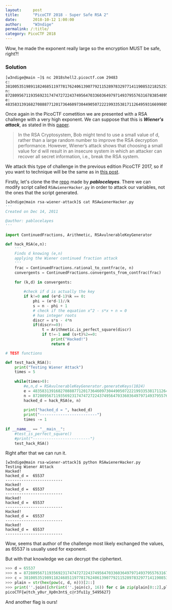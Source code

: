 ```yaml
---
layout:     post
title:      "PicoCTF 2018 - Super Safe RSA 2"
date:       2018-10-12 1:00:00
author:     "W3ndige"
permalink: /:title/
category: PicoCTF 2018
---
```


Wow, he made the exponent really large so the encryption MUST be safe, right?!

### Solution

```
[w3ndige@main ~]$ nc 2018shell2.picoctf.com 29483
c: 38100535198911824685119778176240613907792115289783297714119085321825251980567271097679045239915771759956639435046839702504012549411196449182671875480634892536495979225290685939648356967395298770295308702729226838548468583083497350478075425293805710712861517891524352434308368518530989727752982070216077584640
n: 87280956711935692317474727224374956470336036497971493795576316783854895896025695054090305813573095080821954868224476553410323819494183302445148576100546354012567295329260075496985357430102529913793811212942095608098482238937596993960766684593691418084218467418822948271740665585515173755486913423931373736467
e: 48358313916827088877120173646097304490507222199335381711264959316699805070122053391352565640731993461399301207258479456351103471468838822269646000683384011718128424291475290697395623321388678873440420222001418182317143522503857299697279421917746266748420824069937203914235656756792123573836983617702339928193
```

Once again in the PicoCTF cometition we are presented with a RSA challenge with a very high exponent. We can suppose that this is ***Wiener's attack***, as stated in this [paper](https://www.iacr.org/archive/pkc2004/29470001/29470001.pdf). 

>In the RSA Cryptosystem, Bob might tend to use a small value of d, rather than a large random number to improve the RSA decryption performance. However, Wiener’s attack shows that choosing a small value for d will result in an insecure system in which an attacker can recover all secret information, i.e., break the RSA system. 

We attack this type of challenge in the previous edition PicoCTF 2017, so if you want to technique will be the same as in [this post](https://www.rootnetsec.com/picoctf-smallrsa/). 

Firstly, let's clone the the [repo](https://github.com/pablocelayes/rsa-wiener-attack) made by ***pablocelayes***. There we can modify script called `RSAwienerHacker.py` in order to attack our variables, not the ones that the script generated. 

```python
[w3ndige@main rsa-wiener-attack]$ cat RSAwienerHacker.py 
'''
Created on Dec 14, 2011

@author: pablocelayes
'''

import ContinuedFractions, Arithmetic, RSAvulnerableKeyGenerator

def hack_RSA(e,n):
    '''
    Finds d knowing (e,n)
    applying the Wiener continued fraction attack
    '''
    frac = ContinuedFractions.rational_to_contfrac(e, n)
    convergents = ContinuedFractions.convergents_from_contfrac(frac)
    
    for (k,d) in convergents:
        
        #check if d is actually the key
        if k!=0 and (e*d-1)%k == 0:
            phi = (e*d-1)//k
            s = n - phi + 1
            # check if the equation x^2 - s*x + n = 0
            # has integer roots
            discr = s*s - 4*n
            if(discr>=0):
                t = Arithmetic.is_perfect_square(discr)
                if t!=-1 and (s+t)%2==0:
                    print("Hacked!")
                    return d

# TEST functions

def test_hack_RSA():
    print("Testing Wiener Attack")
    times = 5
    
    while(times>0):
        #e,n,d = RSAvulnerableKeyGenerator.generateKeys(1024)
        e = 48358313916827088877120173646097304490507222199335381711264959316699805070122053391352565640731993461399301207258479456351103471468838822269646000683384011718128424291475290697395623321388678873440420222001418182317143522503857299697279421917746266748420824069937203914235656756792123573836983617702339928193
        n = 87280956711935692317474727224374956470336036497971493795576316783854895896025695054090305813573095080821954868224476553410323819494183302445148576100546354012567295329260075496985357430102529913793811212942095608098482238937596993960766684593691418084218467418822948271740665585515173755486913423931373736467
        hacked_d = hack_RSA(e, n)
    
        print("hacked_d = ", hacked_d)
        print("-------------------------")
        times -= 1
    
if __name__ == "__main__":
    #test_is_perfect_square()
    #print("-------------------------")
    test_hack_RSA()
```

Right after that we can run it. 

```
[w3ndige@main rsa-wiener-attack]$ python RSAwienerHacker.py 
Testing Wiener Attack
Hacked!
hacked_d =  65537
-------------------------
Hacked!
hacked_d =  65537
-------------------------
Hacked!
hacked_d =  65537
-------------------------
Hacked!
hacked_d =  65537
-------------------------
Hacked!
hacked_d =  65537
-------------------------
``` 

Wow, seems that author of the challenge most likely exchanged the values, as 65537 is usually used for exponent. 

But with that knowledge we can decrypt the ciphertext. 

```python
>>> d = 65537
>>> n = 87280956711935692317474727224374956470336036497971493795576316783854895896025695054090305813573095080821954868224476553410323819494183302445148576100546354012567295329260075496985357430102529913793811212942095608098482238937596993960766684593691418084218467418822948271740665585515173755486913423931373736467
>>> c = 38100535198911824685119778176240613907792115289783297714119085321825251980567271097679045239915771759956639435046839702504012549411196449182671875480634892536495979225290685939648356967395298770295308702729226838548468583083497350478075425293805710712861517891524352434308368518530989727752982070216077584640
>>> plain = str(hex(pow(c, d, n)))[2::]
>>> print(''.join([chr(int(''.join(c), 16)) for c in zip(plain[0::2],plain[1::2])]))
picoCTF{w@tch_y0ur_Xp0n3nt$_c@r3fu11y_5495627}
```

And another flag is ours!